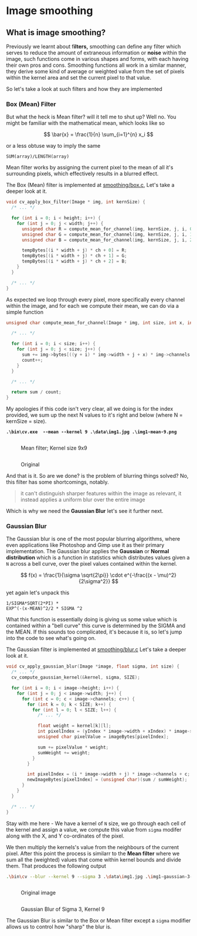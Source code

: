 # Image smoothing

## What is image smoothing?

Previously we learnt about f**ilters,** smoothing can define any filter which serves to reduce the amount of extraneous information or **noise** within the image, such functions come in various shapes and forms, with each having their own pros and cons. Smoothing functions all work in a similar manner, they derive some kind of average or weighted value from the set of pixels within the kernel area and set the current pixel to that value.

So let's take a look at such filters and how they are implemented

### Box (Mean) Filter

But what the heck is Mean filter? will it tell me to shut up? Well no. You might be familiar with the mathematical mean, which looks like so

$$
\bar{x} = \frac{1}{n} \sum_{i=1}^{n} x_i
$$

or a less obtuse way to imply the same

```
SUM(array)/LENGTH(array)
```

Mean filter works by assigning the current pixel to the mean of all it's surrounding pixels, which effectively results in a blurred effect.

The Box (Mean) filter is implemented at [smoothing/box.c](../smoothing/box.c#L24), Let's take a deeper look at it.

```c
void cv_apply_box_filter(Image * img, int kernSize) {
  /* ... */

  for (int i = 0; i < height; i++) {
    for (int j = 0; j < width; j++) {
      unsigned char R = compute_mean_for_channel(img, kernSize, j, i, 0);
      unsigned char G = compute_mean_for_channel(img, kernSize, j, i, 1);
      unsigned char B = compute_mean_for_channel(img, kernSize, j, i, 2);

      tempBytes[(i * width + j) * ch + 0] = R;
      tempBytes[(i * width + j) * ch + 1] = G;
      tempBytes[(i * width + j) * ch + 2] = B;
    }
  }

  /* ... */
}
```

As expected we loop through every pixel, more specifically every channel within the image, and for each we compute their mean, we can do via a simple function

```c
unsigned char compute_mean_for_channel(Image * img, int size, int x, int y, int c) {

  /* ... */

  for (int i = 0; i < size; i++) {
    for (int j = 0; j < size; j++) {
      sum += img->bytes[((y + i) * img->width + j + x) * img->channels + c];
      count++;
    }
  }

  /* ... */

  return sum / count;
}
```

My apologies if this code isn't very clear, all we doing is for the index provided, we sum up the next N values to it's right and below (where N = kernSize = size).&#x20;

<pre class="language-bash"><code class="lang-bash"><strong>.\bin\cv.exe  --mean --kernel 9 .\data\img1.jpg .\img1-mean-9.png
</strong></code></pre>

<div>

<figure><img src=".gitbook/assets/img1-mean-9.png" alt=""><figcaption><p>Mean filter; Kernel size 9x9</p></figcaption></figure>

 

<figure><img src=".gitbook/assets/img1.jpg" alt=""><figcaption><p>Original</p></figcaption></figure>

</div>

And that is it. So are we done? is the problem of blurring things solved? No, this filter has some shortcomings, notably.

> it can't distinguish sharper features within the image as relevant, it instead applies a uniform blur over the entire image

Which is why we need the **Gaussian Blur** let's see it further next.

### Gaussian Blur

The Gaussian blur is one of the most popular blurring algorithms, where even applications like Photoshop and Gimp use it as their primary implementation. The Gaussian blur applies the  **Gaussian** or **Normal distribution** which is a function in statistics which distributes values given a `N` across a bell curve, over the pixel values contained within the kernel.&#x20;



$$
f(x) = \frac{1}{\sigma \sqrt{2\pi}} \cdot e^{-\frac{(x - \mu)^2}{2\sigma^2}}
$$

yet again let's unpack this

```
1/SIGMA*SQRT(2*PI) *
EXP^(-(x-MEAN)^2/2 * SIGMA ^2
```

What this function is essentially doing is giving us some value which is contained within a "bell curve" this curve is determined by the  SIGMA and the MEAN. If this sounds too complicated, it's because it is, so let's jump into the code to see what's going on.&#x20;

The Gaussian filter is implemented at [smoothing/blur.c](https://stackedit.io/\[https:/github.com/aadv1k/cv.c/tree/main/smoothing/blur.c]\(https://github.com/aadv1k/cv.c/tree/main/smoothing/blur.c\)) Let's take a deeper look at it.

```c
void cv_apply_gaussian_blur(Image *image, float sigma, int size) {
  /* ... */
  cv_compute_gaussian_kernel(&kernel, sigma, SIZE);

  for (int i = 0; i < image->height; i++) {
    for (int j = 0; j < image->width; j++) {
      for (int c = 0; c < image->channels; c++) {
        for (int k = 0; k < SIZE; k++) {
          for (int l = 0; l < SIZE; l++) {
            /* ... */

            float weight = kernel[k][l];
            int pixelIndex = (yIndex * image->width + xIndex) * image->channels + c;
            unsigned char pixelValue = imageBytes[pixelIndex];

            sum += pixelValue * weight;
            sumWeight += weight;
          }
        }

        int pixelIndex = (i * image->width + j) * image->channels + c;
        newImageBytes[pixelIndex] = (unsigned char)(sum / sumWeight);
      }
    }
  }

  /* ... */
}

```

Stay with me here - We have a kernel of `N` size, we go through each cell of the kernel and assign a value, we compute this value from `sigma` modifer along with the X, and Y co-ordinates of the pixel.&#x20;

We then multiply the kernels's value from the neighbours of the current pixel. After this point the process is similarr to the **Mean filter** where we sum all the (weighted) values that come within kernel bounds and divide them. That produces the following output

```sh
.\bin\cv --blur --kernel 9 --sigma 3 .\data\img1.jpg .\img1-gaussian-3-9.png
```

<div>

<figure><img src=".gitbook/assets/img1.jpg" alt=""><figcaption><p>Original image</p></figcaption></figure>

 

<figure><img src=".gitbook/assets/img1-gaussian-3-9.png" alt=""><figcaption><p>Gaussian Blur of Sigma 3, Kernel 9</p></figcaption></figure>

</div>

The Gaussian Blur is similar to the Box or Mean filter except a `sigma` modifier allows us to control how "sharp" the blur is.
